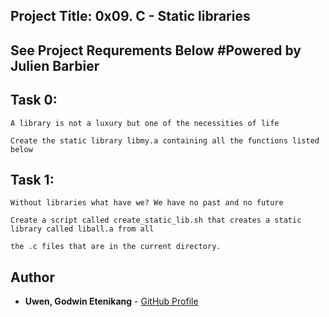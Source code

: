 <a name="Project Title:  0x09. C - Static libraries"></a>
## Project Title: 0x09. C - Static libraries

## See Project Requrements Below #Powered by Julien Barbier


<a name="Task 0"></a>
## Task 0: 

	A library is not a luxury but one of the necessities of life

 	Create the static library libmy.a containing all the functions listed below

<a name="Task 1"></a>
## Task 1: 

	Without libraries what have we? We have no past and no future
	
	Create a script called create_static_lib.sh that creates a static library called liball.a from all 
	
	the .c files that are in the current directory.

## Author

- **Uwen, Godwin Etenikang** - [GitHub Profile](https://github.com/uwen-godwin)

